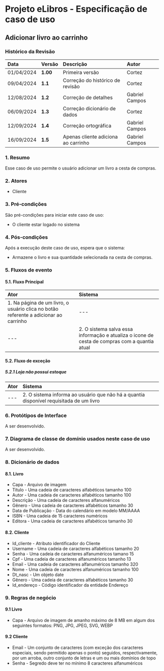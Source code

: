 # Projeto eLibros - Especificação de caso de uso

##  Adicionar livro ao carrinho

### Histórico da Revisão 
|  Data  | Versão | Descrição | Autor |
|:-------|:-------|:----------|:------|
| 01/04/2024 | **1.00** | Primeira versão  | Cortez |
| 09/04/2024 | **1.1** | Correção do histórico de revisão  | Cortez |
| 12/08/2024 | **1.2** | Correção de detalhes  | Gabriel Campos |
| 06/09/2024 | **1.3** | Correção dicionário de dados | Cortez |
| 12/09/2024 | **1.4** | Correção ortográfica | Gabriel Campos |
| 16/09/2024 | **1.5** | Apenas cliente adiciona ao carrinho | Gabriel Campos |


### 1. Resumo 
Esse caso de uso permite o usuário adicionar um livro a cesta de compras.

### 2. Atores 
- Cliente

### 3. Pré-condições
São pré-condições para iniciar este caso de uso:
- O cliente estar logado no sistema

### 4. Pós-condições
Após a execução deste caso de uso, espera que o sistema:
- Armazene o livro e sua quantidade selecionada na cesta de compras.

### 5. Fluxos de evento

#### 5.1. Fluxo Principal 
|  Ator  | Sistema |
|:-------|:------- |
|1. Na página de um livro, o usuário clica no botão referente a adicionar ao carrinho| --- |
| --- |2. O sistema salva essa informação e atualiza o icone de cesta de compras com a quantia atual | 


#### 5.2. Fluxo de exceção

##### 5.2.1 Loja não possui estoque
|  Ator  | Sistema |
|:-------|:------- |
|---|2. O sistema informa ao usuário que não há a quantia disponível requisitada de um livro |

### 6. Protótipos de Interface
A ser desenvolvido.

### 7. Diagrama de classe de domínio usados neste caso de uso
A ser desenvolvido.

### 8. Dicionário de dados

#### 8.1. Livro
- Capa - Arquivo de imagem
- Título - Uma cadeia de caracteres alfabéticos tamanho 100
- Autor - Uma cadeia de caracteres alfabéticos tamanho 100
- Descrição - Uma cadeia de caracteres alfanuméricos
- Gênero - Uma cadeia de caracteres alfabéticos tamanho 30
- Data de Publicação - Data do calendário em modelo MM/AAAA
- ISBN - Uma cadeia de 15 caracteres numéricos 
- Editora - Uma cadeia de caracteres alfabéticos tamanho 30

#### 8.2. Cliente
- Id_cliente - Atributo identificador do Cliente
- Username - Uma cadeia de caracteres alfabéticos tamanho 20
- Senha - Uma cadeia de caracteres alfanuméricos tamano 15
- Cpf - Uma cadeia de caracteres alfanuméricos tamanho 13
- Email - Uma cadeia de caracteres alfanuméricos tamanho 320
- Nome - Uma cadeia de caracteres alfanuméricos tamanho 100
- Dt_nasc - Um objeto date
- Gênero - Uma cadeia de caracteres alfabéticos tamanho 30
- Id_endereço - Código identificador da entidade Endereço


### 9. Regras de negócio

#### 9.1 Livro
- Capa - Arquivo de imagem de amanho máximo de 8 MB em algum dos seguintes formatos: PNG, JPG, JPEG, SVG, WEBP

#### 9.2 Cliente
- Email - Um conjunto de caracteres (com exceção dos caracteres especiais, sendo permitido apenas o ponto) seguidos, respectivamente, por um arroba, outro conjunto de letras e um ou mais domínios de topo
- Senha - Segredo deve ter no mínimo 8 caracteres alfanuméricos
